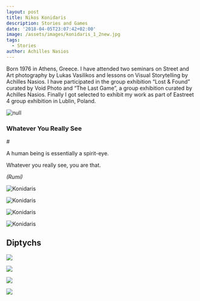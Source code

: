 ```yaml
---
layout: post
title: Nikos Konidaris
description: Stories and Games
date: '2018-04-05T23:07:42+02:00'
image: /assets/images/konidaris_1_2new.jpg
tags:
  - Stories
author: Achilles Nasios
---
```

Born 1976 in Athens, Greece. I have attended two seminars on Street and Art photography by Lukas Vasilikos and lessons on Visual Storytelling by Achilles Nasios. I have participated in the group exhibition “Lost & Found” curated by Void Photo and “The Last Game”, a group exhibition curated by Achilles Nasios. Finally I got selected to exhibit my work as part of Eastreet 4 group exhibition in Lublin, Poland.

![null](/assets/images/metamorphosis_presentation.jpg#full)

### Whatever You Really See

\#

A human being is essentially a spirit-eye.

Whatever you really see, you are that.

_(Rumi)_

![Konidaris](/assets/images/konidaris_1.jpg)

![Konidaris](/assets/images/konidaris_2.jpg)

![Konidaris](/assets/images/konidaris_3.jpg)

![Konidaris](/assets/images/konidaris_4.jpg)



## Diptychs



![](/assets/images/konidaris-presentation-diptychs.jpg)

![](/assets/images/konidaris-1.jpg)

![](/assets/images/konidaris-2.jpg)

![](/assets/images/konidaris-3.jpg)
